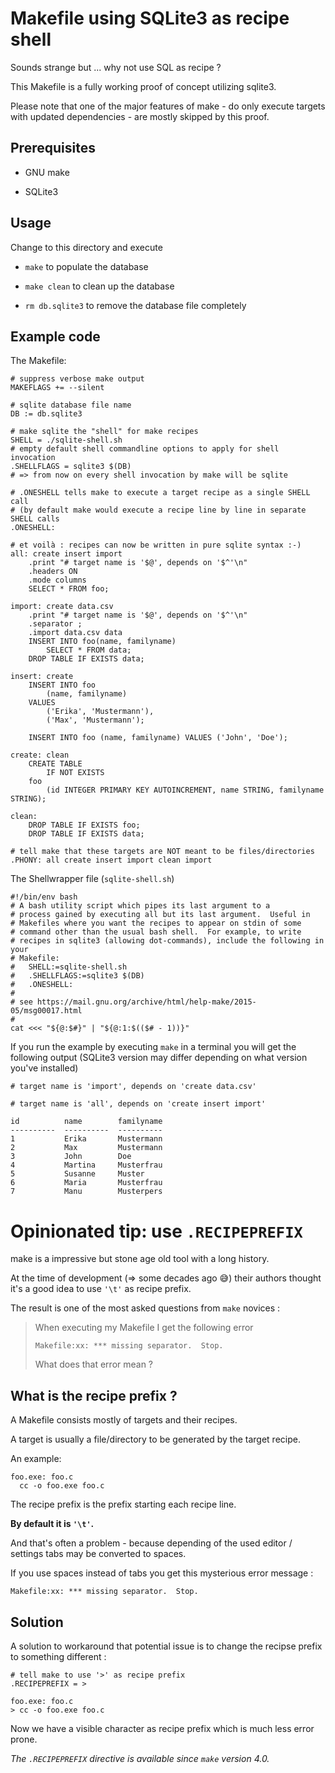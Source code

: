 # Makefile using SQLite3 as recipe shell

Sounds strange but ... why not use SQL as recipe ? 

This Makefile is a fully working proof of concept utilizing sqlite3. 

Please note that one of the major features of make - do only execute targets with updated dependencies - are mostly skipped by this proof.

## Prerequisites

- GNU make 

- SQLite3

## Usage

Change to this directory and execute 

- `make` to populate the database 

- `make clean` to clean up the database 

- `rm db.sqlite3` to remove the database file completely

## Example code

The Makefile:

```make
# suppress verbose make output
MAKEFLAGS += --silent

# sqlite database file name
DB := db.sqlite3

# make sqlite the "shell" for make recipes
SHELL = ./sqlite-shell.sh
# empty default shell commandline options to apply for shell invocation
.SHELLFLAGS = sqlite3 $(DB) 
# => from now on every shell invocation by make will be sqlite

# .ONESHELL tells make to execute a target recipe as a single SHELL call
# (by default make would execute a recipe line by line in separate SHELL calls
.ONESHELL:

# et voilà : recipes can now be written in pure sqlite syntax :-)
all: create insert import
	.print "# target name is '$@', depends on '$^'\n"
	.headers ON
	.mode columns
	SELECT * FROM foo;

import: create data.csv
	.print "# target name is '$@', depends on '$^'\n"
	.separator ;
	.import data.csv data
	INSERT INTO foo(name, familyname) 
		SELECT * FROM data;
	DROP TABLE IF EXISTS data;

insert: create
	INSERT INTO foo 
		(name, familyname) 
	VALUES 
		('Erika', 'Mustermann'),
		('Max', 'Mustermann');

	INSERT INTO foo (name, familyname) VALUES ('John', 'Doe');

create: clean
	CREATE TABLE 
		IF NOT EXISTS 
	foo 
		(id INTEGER PRIMARY KEY AUTOINCREMENT, name STRING, familyname STRING);

clean:
	DROP TABLE IF EXISTS foo;
	DROP TABLE IF EXISTS data;

# tell make that these targets are NOT meant to be files/directories
.PHONY: all create insert import clean import
```

The Shellwrapper file (`sqlite-shell.sh`)

```shell
#!/bin/env bash
# A bash utility script which pipes its last argument to a
# process gained by executing all but its last argument.  Useful in
# Makefiles where you want the recipes to appear on stdin of some
# command other than the usual bash shell.  For example, to write
# recipes in sqlite3 (allowing dot-commands), include the following in your 
# Makefile:
#   SHELL:=sqlite-shell.sh
#   .SHELLFLAGS:=sqlite3 $(DB)
#   .ONESHELL:
# 
# see https://mail.gnu.org/archive/html/help-make/2015-05/msg00017.html
# 
cat <<< "${@:$#}" | "${@:1:$(($# - 1))}"
```

If you run the example by executing `make` in a terminal you will get the following output (SQLite3 version may differ depending on what version you've installed)

```
# target name is 'import', depends on 'create data.csv'

# target name is 'all', depends on 'create insert import'

id          name        familyname
----------  ----------  ----------
1           Erika       Mustermann
2           Max         Mustermann
3           John        Doe       
4           Martina     Musterfrau
5           Susanne     Muster    
6           Maria       Musterfrau
7           Manu        Musterpers
```

# Opinionated tip: use `.RECIPEPREFIX`

make is a impressive but stone age old tool with a long history.

At the time of development (=> some decades ago 😅) their authors thought it's a good idea to use `'\t'` as recipe prefix.

The result is one of the most asked questions from `make` novices : 

> When executing my Makefile I get the following error
> 
> ```
> Makefile:xx: *** missing separator.  Stop.
> ```
>
> What does that error mean ? 

## What is the recipe prefix ?

A Makefile consists mostly of targets and their recipes. 

A target is usually a file/directory to be generated by the target recipe. 

An example: 

```make
foo.exe: foo.c
  cc -o foo.exe foo.c
```

The recipe prefix is the prefix starting each recipe line. 

__By default it is `'\t'`.__

And that's often a problem - because depending of the used editor / settings tabs may be converted to spaces. 

If you use spaces instead of tabs you get this mysterious error message : 

```
Makefile:xx: *** missing separator.  Stop.
```

## Solution

A solution to workaround that potential issue is to change the recipse prefix to something different : 

```make
# tell make to use '>' as recipe prefix
.RECIPEPREFIX = >

foo.exe: foo.c
> cc -o foo.exe foo.c
```

Now we have a visible character as recipe prefix which is much less error prone.

_The `.RECIPEPREFIX` directive is available since `make` version 4.0._
